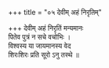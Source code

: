 +++
title = "०५ देवीम् अहं निरृतिम्"

+++
देवीम् अहं निरृतिं मन्यमानः  
पितेव पुत्रं न सचे वचोभिः ।  
विश्वस्य या जायमानस्य वेद  
शिरःशिरः प्रति सूरो ऽनु तस्थे ॥